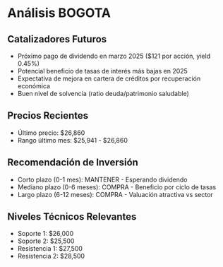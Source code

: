 # Análisis BOGOTA

## Catalizadores Futuros

- Próximo pago de dividendo en marzo 2025 ($121 por acción, yield 0.45%)
- Potencial beneficio de tasas de interés más bajas en 2025
- Expectativa de mejora en cartera de créditos por recuperación económica
- Buen nivel de solvencia (ratio deuda/patrimonio saludable)

## Precios Recientes

- Último precio: $26,860
- Rango último mes: $25,941 - $26,860

## Recomendación de Inversión

- Corto plazo (0-1 mes): MANTENER - Esperando dividendo
- Mediano plazo (0-6 meses): COMPRA - Beneficio por ciclo de tasas
- Largo plazo (6-12 meses): COMPRA - Valuación atractiva vs sector

## Niveles Técnicos Relevantes

- Soporte 1: $26,000
- Soporte 2: $25,500
- Resistencia 1: $27,500
- Resistencia 2: $28,500
